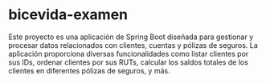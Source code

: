 # bicevida-examen
Este proyecto es una aplicación de Spring Boot diseñada para gestionar y procesar datos relacionados con clientes, cuentas y pólizas de seguros. La aplicación proporciona diversas funcionalidades como listar clientes por sus IDs, ordenar clientes por sus RUTs, calcular los saldos totales de los clientes en diferentes pólizas de seguros, y más.

